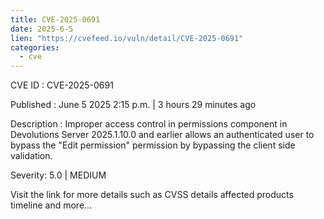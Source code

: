 ```yaml
---
title: CVE-2025-0691
date: 2025-6-5
lien: "https://cvefeed.io/vuln/detail/CVE-2025-0691"
categories:
  - cve
---
```


CVE ID : CVE-2025-0691

Published :  June 5
2025
2:15 p.m. | 3 hours
29 minutes ago

Description : Improper access control in permissions component in Devolutions Server 2025.1.10.0 and earlier allows an authenticated user to bypass the "Edit permission" permission by bypassing the client side validation.

Severity: 5.0 | MEDIUM

Visit the link for more details
such as CVSS details
affected products
timeline
and more...
